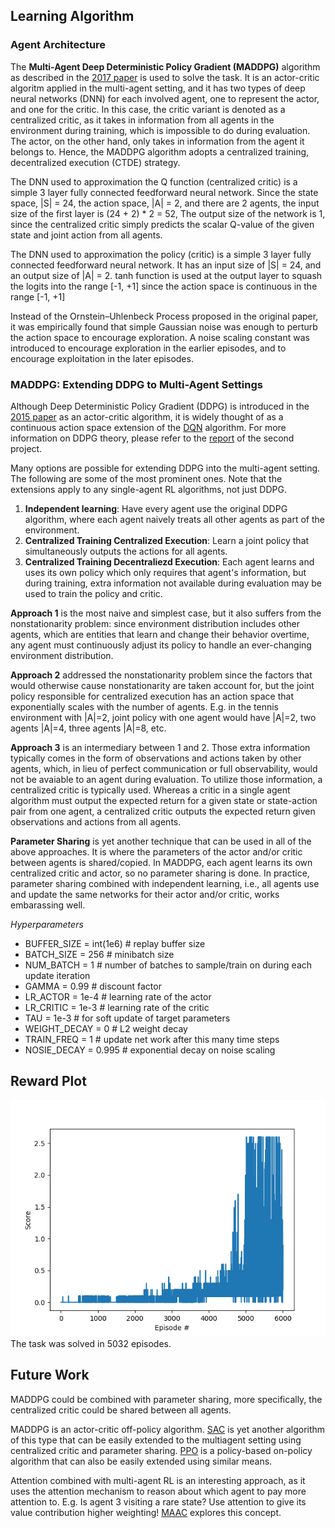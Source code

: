 ## Learning Algorithm

### Agent Architecture
The **Multi-Agent Deep Deterministic Policy Gradient (MADDPG)** algorithm as described in the [2017 paper](maddpg_paper) is used to solve the task. It is an actor-critic algoritm applied in the multi-agent setting, and it has two types of deep neural networks (DNN) for each involved agent, one to represent the actor, and one for the critic. 
In this case, the critic variant is denoted as a centralized critic, as it takes in information from all agents in the environment during training, which is impossible to do during evaluation. The actor, on the other hand, only takes in information from the agent it belongs to. Hence, the MADDPG algorithm adopts a centralized training, decentralized execution (CTDE) strategy.

The DNN used to approximation the Q function (centralized critic) is a simple 3 layer fully connected feedforward neural network. Since the state space, |S| = 24, the action space, |A| = 2, and there are 2 agents, the input size of the first layer is (24 + 2) * 2 = 52, The output size of the network is 1, since the centralized critic simply predicts the scalar Q-value of the given state and joint action from all agents. 

The DNN used to approximation the policy (critic) is a simple 3 layer fully connected feedforward neural network. It has an input size of |S| = 24, and an output size of |A| = 2. tanh function is used at the output layer to squash the logits into the range [-1, +1] since the action space is continuous in the range [-1, +1]

Instead of the Ornstein–Uhlenbeck Process proposed in the original paper, it was empirically found that simple Gaussian noise was enough to perturb the action space to encourage exploration. A noise scaling constant was introduced to encourage exploration in the earlier episodes, and to encourage exploitation in the later episodes.

### MADDPG: Extending DDPG to Multi-Agent Settings
Although Deep Deterministic Policy Gradient (DDPG) is introduced in the [2015 paper](ddpg_paper) as an actor-critic algorithm, it is widely thought of as a continuous action space extension of the [DQN](dqn_paper) algorithm. For more information on DDPG theory, please refer to the [report](p2) of the second project. 

Many options are possible for extending DDPG into the multi-agent setting. The following are some of the most prominent ones. Note that the extensions apply to any single-agent RL algorithms, not just DDPG.

1. __Independent learning__: Have every agent use the original DDPG algorithm, where each agent naively treats all other agents as part of the environment.
2. __Centralized Training Centralized Execution__: Learn a joint policy that simultaneously outputs the actions for all agents. 
3. __Centralized Training Decentraliezd Execution__: Each agent learns and uses its own policy which only requires that agent's information, but during training, extra information not available during evaluation may be used to train the policy and critic. 

__Approach 1__ is the most naive and simplest case, but it also suffers from the nonstationarity problem: since environment distribution includes other agents, which are entities that learn and change their behavior overtime, any agent must continuously adjust its policy to handle an ever-changing environment distribution. 

__Approach 2__ addressed the nonstationarity problem since the factors that would otherwise cause nonstationarity are taken account for, but the joint policy responsible for centralized execution has an action space that exponentially scales with the number of agents. E.g. in the tennis environment with |A|=2, joint policy with one agent would have |A|=2, two agents |A|=4, three agents |A|=8, etc. 

__Approach 3__ is an intermediary between 1 and 2. Those extra information typically comes in the form of observations and actions taken by other agents, which, in lieu of perfect communication or full observability, would not be avaiable to an agent during evaluation. To utilize those information, a centralized critic is typically used. Whereas a critic in a single agent algorithm must output the expected return for a given state or state-action pair from one agent, a centralized critic outputs the expected return given observations and actions from all agents. 

__Parameter Sharing__ is yet another technique that can be used in all of the above approaches. It is where the parameters of the actor and/or critic between agents is shared/copied. In MADDPG, each agent learns its own centralized critic and actor, so no parameter sharing is done. In practice, parameter sharing combined with independent learning, i.e., all agents use and update the same networks for their actor and/or critic, works embarassing well. 


_Hyperparameters_
- BUFFER_SIZE = int(1e6)  # replay buffer size
- BATCH_SIZE = 256        # minibatch size
- NUM_BATCH = 1           # number of batches to sample/train on during each update iteration
- GAMMA = 0.99            # discount factor
- LR_ACTOR = 1e-4         # learning rate of the actor 
- LR_CRITIC = 1e-3        # learning rate of the critic
- TAU = 1e-3              # for soft update of target parameters
- WEIGHT_DECAY = 0        # L2 weight decay
- TRAIN_FREQ = 1          # update net work after this many time steps
- NOSIE_DECAY = 0.995     # exponential decay on noise scaling 

## Reward Plot

![Reward Plot][reward_plot]
The task was solved in 5032 episodes.


## Future Work

MADDPG could be combined with parameter sharing, more specifically, the centralized critic could be shared between all agents. 

MADDPG is an actor-critic off-policy algorithm. [SAC](sac_paper) is yet another algorithm of this type that can be easily extended to the multiagent setting using centralized critic and parameter sharing. [PPO](ppo_paper) is a policy-based on-policy algorithm that can also be easily extended using similar means. 

Attention combined with multi-agent RL is an interesting approach, as it uses the attention mechanism to reason about which agent to pay more attention to. E.g. Is agent 3 visiting a rare state? Use attention to give its value contribution higher weighting! [MAAC]([attn_paper]) explores this concept. 

<!-- Links -->
[reward_plot]: https://github.com/yutaizhou/drlnd_p3_collab-compet/blob/main/results/MADDPG/result.png
[maddpg_paper]: https://arxiv.org/abs/1706.02275
[ddpg_paper]: https://arxiv.org/abs/1509.02971
[dqn_paper]: https://www.nature.com/articles/nature14236
[sac_paper]: https://arxiv.org/abs/1801.01290
[ppo_paper]: https://arxiv.org/abs/1707.06347
[attn_paper]: https://arxiv.org/abs/1810.02912
[p2]: https://github.com/yutaizhou/drlnd_p2_continuous_control/blob/main/report.md
